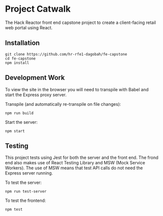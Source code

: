 # Project Catwalk

The Hack Reactor front end capstone project to create a client-facing retail web portal using React.


## Installation
````
git clone https://github.com/hr-rfe1-dagobah/fe-capstone
cd fe-capstone
npm install
````

## Development Work
To view the site in the browser you will need to transpile with Babel and start the Express proxy server.

Transpile (and automatically re-transpile on file changes):
````
npm run build
````

Start the server:
````
npm start
````

## Testing
This project tests using Jest for both the server and the front end. The frond end also makes use of React Testing Library and MSW (Mock Service Workers). The use of MSW means that test API calls do not need the Express server running.

To test the server:
````
npm run test-server
````

To test the frontend:
````
npm test
````
